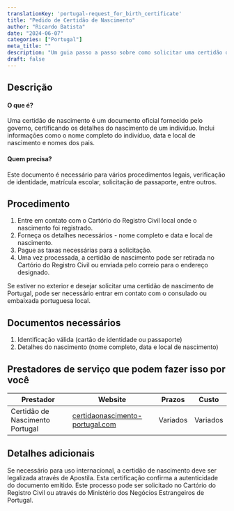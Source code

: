 ```yaml
---
translationKey: 'portugal-request_for_birth_certificate'
title: "Pedido de Certidão de Nascimento"
author: "Ricardo Batista"
date: "2024-06-07"
categories: ["Portugal"]
meta_title: ""
description: "Um guia passo a passo sobre como solicitar uma certidão de nascimento em Portugal."
draft: false
---
```


## Descrição
#### O que é?
Uma certidão de nascimento é um documento oficial fornecido pelo governo, certificando os detalhes do nascimento de um indivíduo. Inclui informações como o nome completo do indivíduo, data e local de nascimento e nomes dos pais.

#### Quem precisa?
Este documento é necessário para vários procedimentos legais, verificação de identidade, matrícula escolar, solicitação de passaporte, entre outros.

## Procedimento
1. Entre em contato com o Cartório do Registro Civil local onde o nascimento foi registrado.
2. Forneça os detalhes necessários - nome completo e data e local de nascimento.
3. Pague as taxas necessárias para a solicitação.
4. Uma vez processada, a certidão de nascimento pode ser retirada no Cartório do Registro Civil ou enviada pelo correio para o endereço designado.

Se estiver no exterior e desejar solicitar uma certidão de nascimento de Portugal, pode ser necessário entrar em contato com o consulado ou embaixada portuguesa local.

## Documentos necessários
1. Identificação válida (cartão de identidade ou passaporte)
2. Detalhes do nascimento (nome completo, data e local de nascimento)

## Prestadores de serviço que podem fazer isso por você

| Prestador        |     Website     |     Prazos    |       Custo      |
| --------------- | --------------- |  :-------------: | :-------------: |
|   Certidão de Nascimento Portugal |  [certidaonascimento-portugal.com](https://www.certidaonascimento-portugal.com) |       Variados   |        Variados |

## Detalhes adicionais
Se necessário para uso internacional, a certidão de nascimento deve ser legalizada através de Apostila. Esta certificação confirma a autenticidade do documento emitido. Este processo pode ser solicitado no Cartório do Registro Civil ou através do Ministério dos Negócios Estrangeiros de Portugal.